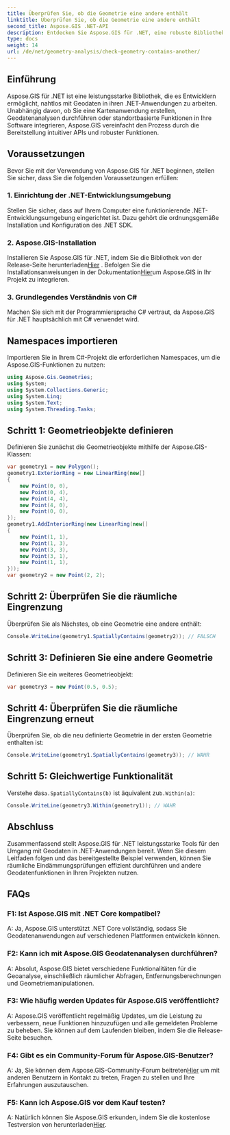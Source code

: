 ```yaml
---
title: Überprüfen Sie, ob die Geometrie eine andere enthält
linktitle: Überprüfen Sie, ob die Geometrie eine andere enthält
second_title: Aspose.GIS .NET-API
description: Entdecken Sie Aspose.GIS für .NET, eine robuste Bibliothek für die nahtlose Integration von Geodaten in Ihre .NET-Anwendungen.
type: docs
weight: 14
url: /de/net/geometry-analysis/check-geometry-contains-another/
---
```

## Einführung
Aspose.GIS für .NET ist eine leistungsstarke Bibliothek, die es Entwicklern ermöglicht, nahtlos mit Geodaten in ihren .NET-Anwendungen zu arbeiten. Unabhängig davon, ob Sie eine Kartenanwendung erstellen, Geodatenanalysen durchführen oder standortbasierte Funktionen in Ihre Software integrieren, Aspose.GIS vereinfacht den Prozess durch die Bereitstellung intuitiver APIs und robuster Funktionen.
## Voraussetzungen
Bevor Sie mit der Verwendung von Aspose.GIS für .NET beginnen, stellen Sie sicher, dass Sie die folgenden Voraussetzungen erfüllen:
### 1. Einrichtung der .NET-Entwicklungsumgebung
Stellen Sie sicher, dass auf Ihrem Computer eine funktionierende .NET-Entwicklungsumgebung eingerichtet ist. Dazu gehört die ordnungsgemäße Installation und Konfiguration des .NET SDK.
### 2. Aspose.GIS-Installation
 Installieren Sie Aspose.GIS für .NET, indem Sie die Bibliothek von der Release-Seite herunterladen[Hier](https://releases.aspose.com/gis/net/) . Befolgen Sie die Installationsanweisungen in der Dokumentation[Hier](https://reference.aspose.com/gis/net/)um Aspose.GIS in Ihr Projekt zu integrieren.
### 3. Grundlegendes Verständnis von C#
Machen Sie sich mit der Programmiersprache C# vertraut, da Aspose.GIS für .NET hauptsächlich mit C# verwendet wird.

## Namespaces importieren
Importieren Sie in Ihrem C#-Projekt die erforderlichen Namespaces, um die Aspose.GIS-Funktionen zu nutzen:
```csharp
using Aspose.Gis.Geometries;
using System;
using System.Collections.Generic;
using System.Linq;
using System.Text;
using System.Threading.Tasks;
```

## Schritt 1: Geometrieobjekte definieren
Definieren Sie zunächst die Geometrieobjekte mithilfe der Aspose.GIS-Klassen:
```csharp
var geometry1 = new Polygon();
geometry1.ExteriorRing = new LinearRing(new[]
{
    new Point(0, 0),
    new Point(0, 4),
    new Point(4, 4),
    new Point(4, 0),
    new Point(0, 0),
});
geometry1.AddInteriorRing(new LinearRing(new[]
{
    new Point(1, 1),
    new Point(1, 3),
    new Point(3, 3),
    new Point(3, 1),
    new Point(1, 1),
}));
var geometry2 = new Point(2, 2);
```
## Schritt 2: Überprüfen Sie die räumliche Eingrenzung
Überprüfen Sie als Nächstes, ob eine Geometrie eine andere enthält:
```csharp
Console.WriteLine(geometry1.SpatiallyContains(geometry2)); // FALSCH
```
## Schritt 3: Definieren Sie eine andere Geometrie
Definieren Sie ein weiteres Geometrieobjekt:
```csharp
var geometry3 = new Point(0.5, 0.5);
```
## Schritt 4: Überprüfen Sie die räumliche Eingrenzung erneut
Überprüfen Sie, ob die neu definierte Geometrie in der ersten Geometrie enthalten ist:
```csharp
Console.WriteLine(geometry1.SpatiallyContains(geometry3)); // WAHR
```
## Schritt 5: Gleichwertige Funktionalität
 Verstehe das`a.SpatiallyContains(b)` ist äquivalent zu`b.Within(a)`:
```csharp
Console.WriteLine(geometry3.Within(geometry1)); // WAHR
```

## Abschluss
Zusammenfassend stellt Aspose.GIS für .NET leistungsstarke Tools für den Umgang mit Geodaten in .NET-Anwendungen bereit. Wenn Sie diesem Leitfaden folgen und das bereitgestellte Beispiel verwenden, können Sie räumliche Eindämmungsprüfungen effizient durchführen und andere Geodatenfunktionen in Ihren Projekten nutzen.
## FAQs
### F1: Ist Aspose.GIS mit .NET Core kompatibel?
A: Ja, Aspose.GIS unterstützt .NET Core vollständig, sodass Sie Geodatenanwendungen auf verschiedenen Plattformen entwickeln können.
### F2: Kann ich mit Aspose.GIS Geodatenanalysen durchführen?
A: Absolut, Aspose.GIS bietet verschiedene Funktionalitäten für die Geoanalyse, einschließlich räumlicher Abfragen, Entfernungsberechnungen und Geometriemanipulationen.
### F3: Wie häufig werden Updates für Aspose.GIS veröffentlicht?
A: Aspose.GIS veröffentlicht regelmäßig Updates, um die Leistung zu verbessern, neue Funktionen hinzuzufügen und alle gemeldeten Probleme zu beheben. Sie können auf dem Laufenden bleiben, indem Sie die Release-Seite besuchen.
### F4: Gibt es ein Community-Forum für Aspose.GIS-Benutzer?
A: Ja, Sie können dem Aspose.GIS-Community-Forum beitreten[Hier](https://forum.aspose.com/c/gis/33) um mit anderen Benutzern in Kontakt zu treten, Fragen zu stellen und Ihre Erfahrungen auszutauschen.
### F5: Kann ich Aspose.GIS vor dem Kauf testen?
 A: Natürlich können Sie Aspose.GIS erkunden, indem Sie die kostenlose Testversion von herunterladen[Hier](https://releases.aspose.com/).